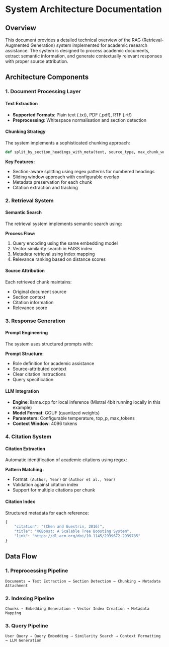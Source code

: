 # System Architecture Documentation

## Overview

This document provides a detailed technical overview of the RAG (Retrieval-Augmented Generation) system implemented for academic research assistance. The system is designed to process academic documents, extract semantic information, and generate contextually relevant responses with proper source attribution.

## Architecture Components

### 1. Document Processing Layer

#### Text Extraction
- **Supported Formats**: Plain text (.txt), PDF (.pdf), RTF (.rtf)
- **Preprocessing**: Whitespace normalisation and section detection

#### Chunking Strategy
The system implements a sophisticated chunking approach:

```python
def split_by_section_headings_with_meta(text, source_type, max_chunk_words=200, overlap_words=40)
```

**Key Features:**
- Section-aware splitting using regex patterns for numbered headings
- Sliding window approach with configurable overlap
- Metadata preservation for each chunk
- Citation extraction and tracking

### 2. Retrieval System

#### Semantic Search
The retrieval system implements semantic search using:

**Process Flow:**
1. Query encoding using the same embedding model
2. Vector similarity search in FAISS index
3. Metadata retrieval using index mapping
4. Relevance ranking based on distance scores

#### Source Attribution
Each retrieved chunk maintains:
- Original document source
- Section context
- Citation information
- Relevance score

### 3. Response Generation

#### Prompt Engineering
The system uses structured prompts with:

**Prompt Structure:**
- Role definition for academic assistance
- Source-attributed context
- Clear citation instructions
- Query specification

#### LLM Integration
- **Engine**: llama.cpp for local inference (Mistral 4bit running locally in this example)
- **Model Format**: GGUF (quantized weights)
- **Parameters**: Configurable temperature, top_p, max_tokens
- **Context Window**: 4096 tokens

### 4. Citation System

#### Citation Extraction
Automatic identification of academic citations using regex:

**Pattern Matching:**
- Format: `(Author, Year)` or `(Author et al., Year)`
- Validation against citation index
- Support for multiple citations per chunk

#### Citation Index
Structured metadata for each reference:
```python
{
    "citation": "(Chen and Guestrin, 2016)",
    "title": "XGBoost: A Scalable Tree Boosting System",
    "link": "https://dl.acm.org/doi/10.1145/2939672.2939785"
}
```

## Data Flow

### 1. Preprocessing Pipeline
```
Documents → Text Extraction → Section Detection → Chunking → Metadata Attachment
```

### 2. Indexing Pipeline
```
Chunks → Embedding Generation → Vector Index Creation → Metadata Mapping
```

### 3. Query Pipeline
```
User Query → Query Embedding → Similarity Search → Context Formatting → LLM Generation
```